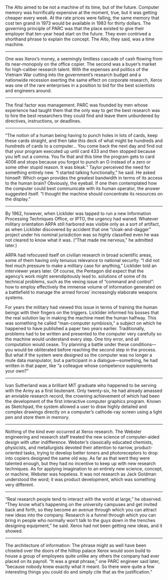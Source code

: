 The Alto aimed to be not a machine of its time, but of the future. Computer memory was horrifically expensive at the moment, true, but it was getting cheaper every week. At the rate prices were falling, the same memory that cost ten grand in 1973 would be available in 1983 for thirty dollars. The governing principle of PARC was that the place existed to give their employer that ten-year head start on the future. They even contrived a shorthand phrase to explain the concept. The Alto, they said, was a time machine.

---

One was Xerox’s money, a seemingly limitless cascade of cash flowing from its near-monopoly on the office copier. The second was a buyer’s market for high-caliber research talent. With the expenses and politics of the Vietnam War cutting into the government’s research budget and a nationwide recession exerting the same effect on corporate research, Xerox was one of the rare enterprises in a position to bid for the best scientists and engineers around.

---

The final factor was management. PARC was founded by men whose experience had taught them that the only way to get the best research was to hire the best researchers they could find and leave them unburdened by directives, instructions, or deadlines.

---

“The notion of a human being having to punch holes in lots of cards, keep these cards straight, and then take this deck of what might be hundreds and hundreds of cards to a computer… You come back the next day and find out that your program executed up until card 433 and then stopped because you left out a comma. You fix that and this time the program gets to card 4006 and stops because you forgot to punch an O instead of a zero or some other stupid reason. It was bleak.” Taylor perceived the need for something entirely new. “I started talking functionally,” he said. He asked himself: Which organ provides the greatest bandwidth in terms of its access to the human brain? Obviously, the eyeball. If one then contemplated how the computer could best communicate with its human operator, the answer suggested itself. “I thought the machine should concentrate its resources on the display.”

---

By 1962, however, when Licklider was tapped to run a new Information Processing Techniques Office, or IPTO, the urgency had waned. Whatever military orientation ARPA still harbored was visible only as a sort of artifact, as when Licklider discovered by accident that one “cloak-and-dagger” project under his nominal jurisdiction was so highly classified even he was not cleared to know what it was. (“That made me nervous,” he admitted later.) 

ARPA had refocused itself on civilian research in broad scientific areas, some of them having only tenuous relevance to national security. “I did not feel much pressure to make a military case for anything,” Licklider told an interviewer years later. Of course, the Pentagon did expect that the agency’s work might serendipitously lead to. solutions of some of its technical problems, such as the vexing issue of “command and control”: how to employ effectively the immense volume of information generated on a battlefield to manage the armed forces’ increasingly elaborate weapons systems. 

For years the military had viewed this issue in terms of training the human beings with their fingers on the triggers. Licklider informed his bosses that the real solution lay in making the machine meet the human halfway. This was something he called “man-computer symbiosis,” a subject on which he happened to have published a paper two years earlier. Traditionally, problems had to be written and presented to the computer very carefully so the machine would understand every step. One tiny error, and all computation would cease. Try planning a battle under these conditions—you would be obliterated before reaching the second step in the process. But what if the system were designed so the computer was no longer a mute data manipulator, but a participant in a dialogue—something, he had written in that paper, like “a colleague whose competence supplements your own?”

---

Ivan Sutherland was a brilliant MIT graduate who happened to be serving with the Army as a first lieutenant. Only twenty-six, he had already amassed an enviable research record, the crowning achievement of which had been the development of the first interactive computer graphics program. Known as Sketchpad, the system allowed a user to draw highly detailed and complex drawings directly on a computer’s cathode-ray screen using a light pen and store them in memory.

---

Nothing of the kind ever occurred at Xerox research. The Webster engineering and research staff treated the new science of computer-aided design with utter indifference. Webster’s classically educated chemists, physicists, and metallurgists devoted their attention to narrow, product-oriented tasks, trying to develop better toners and photoreceptors to drop into copiers designed the same old way. As far as that went they were talented enough, but they had no incentive to keep up with new research techniques. As for applying imagination to an entirely new science, concept, or machine, Webster was hopeless. It was not research as Jack Goldman understood the word; it was product development, which was something very different.

---

“Real research people tend to interact with the world at large,” he observed. “They know what’s happening on the university campuses and get invited back and forth, so they become an avenue through which you can attract new ideas into the company. Research is a funnel through which you can bring in people who normally won’t talk to the guys down in the trenches designing equipment,” he said. Xerox had not been getting new ideas, and it showed.

---

The architecture of information: The phrase might as well have been chiseled over the doors of the hilltop palace Xerox would soon build to house a group of employees quite unlike any others the company had ever placed on its payroll. “It was a great phrase,” one PARC engineer said later, “because nobody knew exactly what it meant. So there were quite a few interesting things you could do and simply cite that as the justification.”
